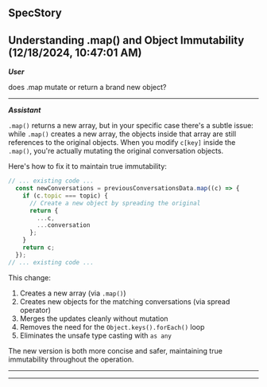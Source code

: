 ## SpecStory

## Understanding .map() and Object Immutability (12/18/2024, 10:47:01 AM)

_**User**_

does .map mutate or return a brand new object?

---

_**Assistant**_

`.map()` returns a new array, but in your specific case there's a subtle issue: while `.map()` creates a new array, the objects inside that array are still references to the original objects. When you modify `c[key]` inside the `.map()`, you're actually mutating the original conversation objects.

Here's how to fix it to maintain true immutability:

```typescript:queries/useConversationListQuery.ts
// ... existing code ...
  const newConversations = previousConversationsData.map((c) => {
    if (c.topic === topic) {
      // Create a new object by spreading the original
      return {
        ...c,
        ...conversation
      };
    }
    return c;
  });
// ... existing code ...
```

This change:
1. Creates a new array (via `.map()`)
2. Creates new objects for the matching conversations (via spread operator)
3. Merges the updates cleanly without mutation
4. Removes the need for the `Object.keys().forEach()` loop
5. Eliminates the unsafe type casting with `as any`

The new version is both more concise and safer, maintaining true immutability throughout the operation.

---



---


